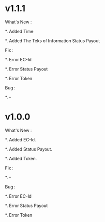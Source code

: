 # v1.1.1

What's New :

*. Added Time

*. Added The Teks of Information Status Payout

Fix :

*. Error EC-Id

*. Error Status Payout

*. Error Token

Bug :

*. -

# v1.0.0

What's New :

*. Added EC-Id.

*. Added Status Payout.

*. Added Token.

Fix :

*. -

Bug :

*. Error EC-Id

*. Error Status Payout

*. Error Token
